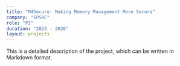 ```yaml
---
title: "M4Secure: Making Memory Management More Secure"
company: "EPSRC"
role: "PI"
duration: "2023 - 2026"
layout: projects
---
```


This is a detailed description of the project, which can be written in Markdown format.
